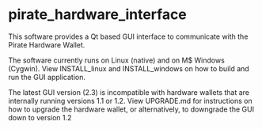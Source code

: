 # pirate_hardware_interface
This software provides a Qt based GUI interface to communicate with the Pirate Hardware Wallet. 

The software currently runs on Linux (native) and on M$ Windows (Cygwin). View INSTALL_linux and INSTALL_windows on how to build and run the GUI application.

The latest GUI version (2.3) is incompatible with hardware wallets that are internally running versions 1.1 or 1.2. View UPGRADE.md for instructions on how
to upgrade the hardware wallet, or alternatively, to downgrade the GUI down to version 1.2

